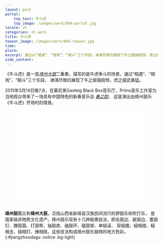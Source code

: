 ```yaml
---
layout: post
portal:
    top_text: 牛斗虎
    top_image: /images/work/004-portal.jpg
locale: zh
categories: zh work
title: 牛斗虎
teaser_image: /images/work/004-teaser.jpg
time:
place:
excerpt: 通过以“相遇”、“相戏”、“相斗”三个乐段，淋漓尽致的展现了牛之倔强刚悍，虎之威武勇猛。
side_content:
---
```


《牛斗虎》是一首[*绛州大鼓*](#jiangzhoudagu)二重奏，描写的是牛虎争斗的场景。通过“相遇”、“相戏”、“相斗”三个乐段，
淋漓尽致的展现了牛之倔强刚悍，虎之威武勇猛。

2015年3月14日晚7点，在慕尼黑Gasteig Black Box音乐厅，Prims音乐工作室为当地观众带来了一场具有中国特色的新春音乐会
[*春之韵*](/zh/event/003-melody-of-spring/)。
这是演出由绛州鼓乐《牛斗虎》开场时的情景。

<figure class="video-container">
    <iframe width="420" height="315" src="//www.youtube.com/embed/q9Rpss_C0sk" frameborder="0" allowfullscreen></iframe>
</figure>

<i class="icon-note icon-inline"></i><b>绛州鼓乐</b>又称<b>绛州大鼓</b>，泛指山西省新绛县汉族民间流行的锣鼓乐和吹打乐，
是国家级非物质文化遗产。绛州鼓乐现有十几种敲奏技法，即击鼓边、敲鼓边、墨鼓钉、蹭鼓面、打鼓帮、抽鼓皮、磕鼓环、碰鼓架、单槌滚、
双槌擂、槌相搓、槌相击、槌相打、捶相挑，这些技法构成绛州鼓乐独特的地方色彩。
{:#jiangzhoudagu .notice .bg-light}
